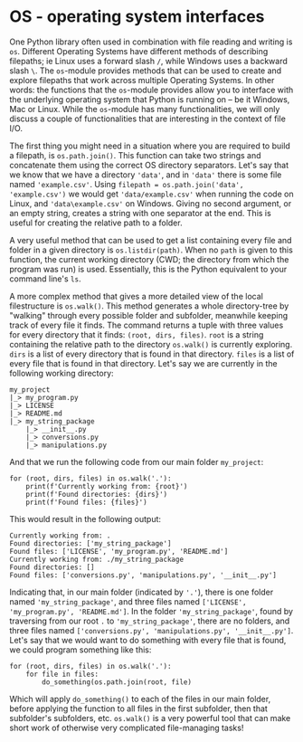 # OS - operating system interfaces

One Python library often used in combination with file reading and writing is `os`. Different Operating Systems have different methods of describing filepaths; ie Linux uses a forward slash `/`, while Windows uses a backward slash `\`. The `os`-module provides methods that can be used to create and explore filepaths that work across multiple Operating Systems. In other words: the functions that the `os`-module provides allow you to interface with the underlying operating system that Python is running on – be it Windows, Mac or Linux. While the `os`-module has many functionalities, we will only discuss a couple of functionalities that are interesting in the context of file I/O.

The first thing you might need in a situation where you are required to build a filepath, is `os.path.join()`. This function can take two strings and concatenate them using the correct OS directory separators. Let's say that we know that we have a directory `'data'`, and in `'data'` there is some file named `'example.csv'`. Using `filepath = os.path.join('data', 'example.csv')` we would get `'data/example.csv'` when running the code on Linux, and `'data\example.csv'` on Windows. Giving no second argument, or an empty string, creates a string with one separator at the end. This is useful for creating the relative path to a folder.

A very useful method that can be used to get a list containing every file and folder in a given directory is `os.listdir(path)`. When no `path` is given to this function, the current working directory (CWD; the directory from which the program was run) is used. Essentially, this is the Python equivalent to your command line's `ls`.

A more complex method that gives a more detailed view of the local filestructure is `os.walk()`. This method generates a whole directory-tree by "walking" through every possible folder and subfolder, meanwhile keeping track of every file it finds. The command returns a tuple with three values for every directory that it finds: `(root, dirs, files)`. `root` is a string containing the relative path to the directory `os.walk()` is currently exploring. `dirs` is a list of every directory that is found in that directory. `files` is a list of every file that is found in that directory. Let's say we are currently in the following working directory:

    my_project
    |_> my_program.py
    |_> LICENSE
    |_> README.md
    |_> my_string_package
        |_> __init__.py
        |_> conversions.py
        |_> manipulations.py

And that we run the following code from our main folder `my_project`:

    for (root, dirs, files) in os.walk('.'):
        print(f'Currently working from: {root}')
        print(f'Found directories: {dirs}')
        print(f'Found files: {files}')

This would result in the following output:

    Currently working from: .
    Found directories: ['my_string_package']
    Found files: ['LICENSE', 'my_program.py', 'README.md']
    Currently working from: ./my_string_package
    Found directories: []
    Found files: ['conversions.py', 'manipulations.py', '__init__.py']

Indicating that, in our main folder (indicated by `'.'`), there is one folder named `'my_string_package'`, and three files named `['LICENSE', 'my_program.py', 'README.md']`. In the folder `'my_string_package'`, found by traversing from our root `.` to `'my_string_package'`, there are no folders, and three files named `['conversions.py', 'manipulations.py', '__init__.py']`. Let's say that we would want to do something with every file that is found, we could program something like this:

    for (root, dirs, files) in os.walk('.'):
        for file in files:
            do_something(os.path.join(root, file)

Which will apply `do_something()` to each of the files in our main folder, before applying the function to all files in the first subfolder, then that subfolder's subfolders, etc. `os.walk()` is a very powerful tool that can make short work of otherwise very complicated file-managing tasks!
